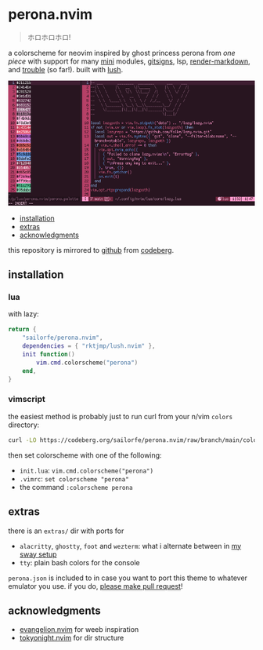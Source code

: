 # perona.nvim

> ホロホロホロ!

a colorscheme for neovim inspired by ghost princess perona from *one piece* with support for many [mini](https://github.com/nvim-mini/mini.nvim) modules, [gitsigns](https://github.com/lewis6991/gitsigns.nvim), lsp, [render-markdown](https://github.com/MeanderingProgrammer/render-markdown.nvim), and [trouble](https://github.com/folke/trouble.nvim) (so far!). built with [lush](https://github.com/rktjmp/lush.nvim/).

<div align="center">
<img src="grim.png" alt="perona">
</div>

- <a href="#installation">installation</a>
- <a href="#extras">extras</a>
- <a href="#acknowledgments">acknowledgments</a>

this repository is mirrored to [github](https://github.com/sailorfe/perona.nvim) from [codeberg](https://codeberg.org/sailorfe/perona.nvim).

<a name="installation"></a>
## installation

### lua

with lazy:

```lua
return {
    "sailorfe/perona.nvim",
    dependencies = { "rktjmp/lush.nvim" },
    init function()
        vim.cmd.colorscheme("perona")
    end,
}
```

### vimscript

the easiest method is probably just to run curl from your n/vim `colors` directory:

```sh
curl -LO https://codeberg.org/sailorfe/perona.nvim/raw/branch/main/colors/perona.vim
```

then set colorscheme with one of the following:

- `init.lua`: `vim.cmd.colorscheme("perona")`
- `.vimrc`: `set colorscheme "perona"`
- the command  `:colorscheme perona`

<a name="extras"></a>
## extras

there is an `extras/` dir with ports for

- `alacritty`, `ghostty`, `foot` and `wezterm`: what i alternate between in [my sway setup](https://codeberg.org/sailorfe/dots)
- `tty`: plain bash colors for the console

`perona.json` is included to in case you want to port this theme to whatever emulator you use. if you do, [please make pull request](https://codeberg.org/sailorfe/perona.nvim/pulls)!

<a name="acknowledgments"></a>
## acknowledgments

- [evangelion.nvim](https://github.com/xero/evangelion.nvim) for weeb inspiration
- [tokyonight.nvim](https://github.com/folke/tokyonight.nvim) for dir structure
